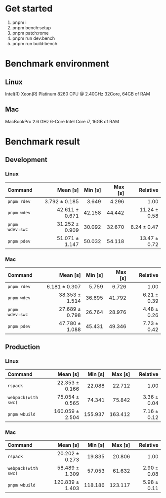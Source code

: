 # Get started
1. pnpm i 
2. pnpm bench:setup
3. pnpm patch:rome 
4. pnpm run dev:bench
5. pnpm run build:bench








<!---benchStart-->
# Benchmark environment

## Linux
Intel(R) Xeon(R) Platinum 8260 CPU @ 2.40GHz 32Core, 64GB of RAM
## Mac
MacBookPro 2.6 GHz 6-Core Intel Core i7, 16GB of RAM

# Benchmark result

## Development 

### Linux 
| Command | Mean [s] | Min [s] | Max [s] | Relative |
|:---|---:|---:|---:|---:|
| `pnpm rdev` | 3.792 ± 0.185 | 3.649 | 4.296 | 1.00 |
| `pnpm wdev` | 42.611 ± 0.671 | 42.158 | 44.442 | 11.24 ± 0.58 |
| `pnpm wdev:swc` | 31.252 ± 0.909 | 30.092 | 32.670 | 8.24 ± 0.47 |
| `pnpm pdev` | 51.071 ± 1.147 | 50.032 | 54.118 | 13.47 ± 0.72 |


### Mac
| Command | Mean [s] | Min [s] | Max [s] | Relative |
|:---|---:|---:|---:|---:|
| `pnpm rdev` | 6.181 ± 0.307 | 5.759 | 6.726 | 1.00 |
| `pnpm wdev` | 38.353 ± 1.514 | 36.695 | 41.792 | 6.21 ± 0.39 |
| `pnpm wdev:swc` | 27.689 ± 0.798 | 26.764 | 28.976 | 4.48 ± 0.26 |
| `pnpm pdev` | 47.780 ± 1.088 | 45.431 | 49.346 | 7.73 ± 0.42 |


## Production

### Linux 
| Command | Mean [s] | Min [s] | Max [s] | Relative |
|:---|---:|---:|---:|---:|
| `rspack` | 22.353 ± 0.166 | 22.088 | 22.712 | 1.00 |
| `webpack(with swc)` | 75.054 ± 0.565 | 74.341 | 75.842 | 3.36 ± 0.04 |
| `pnpm wbuild` | 160.059 ± 2.504 | 155.937 | 163.412 | 7.16 ± 0.12 |


### Mac
| Command | Mean [s] | Min [s] | Max [s] | Relative |
|:---|---:|---:|---:|---:|
| `rspack` | 20.202 ± 0.273 | 19.835 | 20.806 | 1.00 |
| `webpack(with swc)` | 58.489 ± 1.309 | 57.053 | 61.632 | 2.90 ± 0.08 |
| `pnpm wbuild` | 120.839 ± 1.403 | 118.186 | 123.117 | 5.98 ± 0.11 |

<!---benchEnd-->
	
	
	
	
	
	
	
	